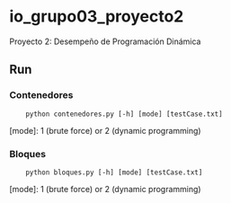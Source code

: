 # io_grupo03_proyecto2
Proyecto 2: Desempeño de Programación Dinámica

## Run
### Contenedores
``` 
    python contenedores.py [-h] [mode] [testCase.txt]
```
[mode]: 1 (brute force) or 2 (dynamic programming)

### Bloques
``` 
    python bloques.py [-h] [mode] [testCase.txt]
```
[mode]: 1 (brute force) or 2 (dynamic programming)
